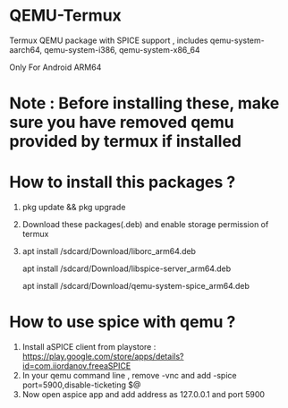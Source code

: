 # QEMU-Termux
Termux QEMU package with SPICE support , includes qemu-system-aarch64, qemu-system-i386, qemu-system-x86_64

Only For Android ARM64

# Note : Before installing these, make sure you have removed qemu provided by termux if installed

# How to install this packages ?
1) pkg update && pkg upgrade
2) Download these packages(.deb) and enable storage permission of termux
3) apt install /sdcard/Download/liborc_arm64.deb
   
   apt install /sdcard/Download/libspice-server_arm64.deb
   
   apt install /sdcard/Download/qemu-system-spice_arm64.deb

# How to use spice with qemu ?
 1) Install aSPICE client from playstore :
  https://play.google.com/store/apps/details?id=com.iiordanov.freeaSPICE
 2) In your qemu command line , remove -vnc and add 
   -spice port=5900,disable-ticketing $@
 3) Now open aspice app and add address as 127.0.0.1 and port 5900
